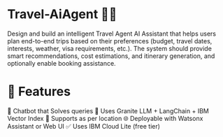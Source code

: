 # Travel-AiAgent 🚃🚃
Design and build an intelligent Travel Agent AI Assistant that helps users plan end-to-end trips based on their preferences (budget, travel dates, interests, weather, visa requirements, etc.). The system should provide smart recommendations, cost estimations, and itinerary generation, and optionally enable booking assistance.
# 🚀 Features
💬 Chatbot that Solves queries
🧠 Uses Granite LLM + LangChain + IBM Vector Index 
🎯 Supports as per location
🌐 Deployable with Watsonx Assistant or Web UI
✅ Uses IBM Cloud Lite (free tier)
